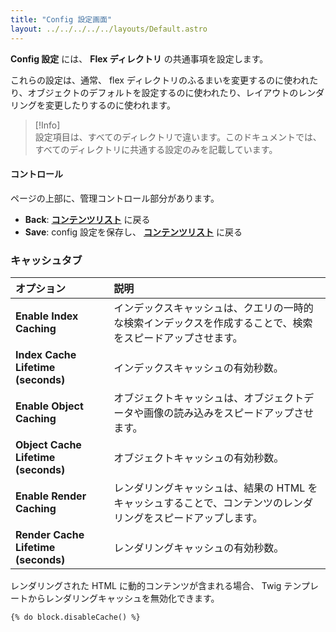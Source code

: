 ```yaml
---
title: "Config 設定画面"
layout: ../../../../../layouts/Default.astro
---
```


**Config 設定** には、 **Flex ディレクトリ** の共通事項を設定します。

これらの設定は、通常、 flex ディレクトリのふるまいを変更するのに使われたり、オブジェクトのデフォルトを設定するのに使われたり、レイアウトのレンダリングを変更したりするのに使われます。

> [!Info]  
> 設定項目は、すべてのディレクトリで違います。このドキュメントでは、すべてのディレクトリに共通する設定のみを記載しています。

<h4 id="controls">コントロール</h4>

ページの上部に、管理コントロール部分があります。

- **Back**: **[コンテンツリスト](../01.views-list/)** に戻る
- **Save**: config 設定を保存し、 **[コンテンツリスト](../01.views-list/)** に戻る

<h3 id="caching-tab">キャッシュタブ</h3>

| オプション | 説明 |
| :-----  | :----- |
| **Enable Index Caching** | インデックスキャッシュは、クエリの一時的な検索インデックスを作成することで、検索をスピードアップさせます。 |
| **Index Cache Lifetime (seconds)** | インデックスキャッシュの有効秒数。 |
| **Enable Object Caching** | オブジェクトキャッシュは、オブジェクトデータや画像の読み込みをスピードアップさせます。 |
| **Object Cache Lifetime (seconds)** | オブジェクトキャッシュの有効秒数。 |
| **Enable Render Caching** | レンダリングキャッシュは、結果の HTML をキャッシュすることで、コンテンツのレンダリングをスピードアップします。 |
| **Render Cache Lifetime (seconds)** | レンダリングキャッシュの有効秒数。 |

レンダリングされた HTML に動的コンテンツが含まれる場合、 Twig テンプレートからレンダリングキャッシュを無効化できます。

```
{% do block.disableCache() %}
```
